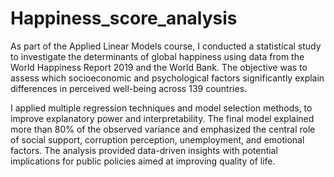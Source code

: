 # Happiness_score_analysis
As part of the Applied Linear Models course, I conducted a statistical study to investigate the determinants of global happiness using data from the World Happiness Report 2019 and the World Bank. The objective was to assess which socioeconomic and psychological factors significantly explain differences in perceived well-being across 139 countries.

I applied multiple regression techniques and model selection methods, to improve explanatory power and interpretability. The final model explained more than 80% of the observed variance and emphasized the central role of social support, corruption perception, unemployment, and emotional factors. The analysis provided data-driven insights with potential implications for public policies aimed at improving quality of life.
